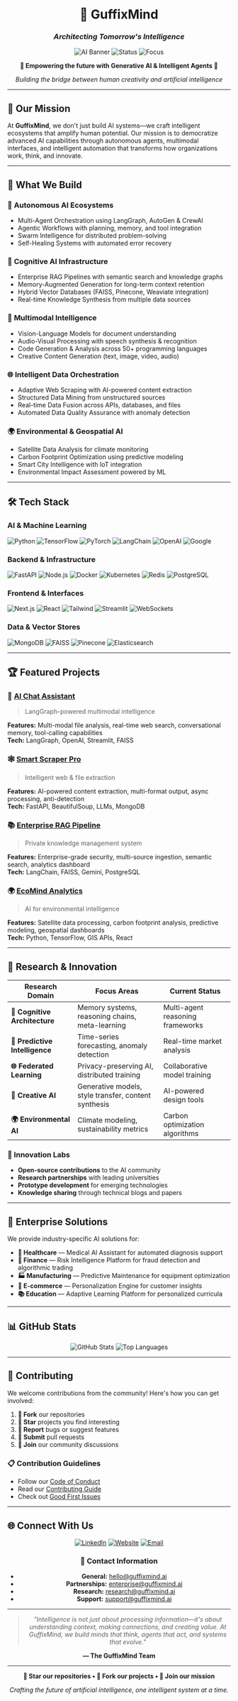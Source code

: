 <div align="center">

# 🧠 GuffixMind
### *Architecting Tomorrow's Intelligence*

![AI Banner](https://img.shields.io/badge/AI-Powered-blue?style=for-the-badge&logo=openai&logoColor=white)
![Status](https://img.shields.io/badge/Status-Innovating-green?style=for-the-badge)
![Focus](https://img.shields.io/badge/Focus-AGI%20Research-purple?style=for-the-badge)

**🌟 Empowering the future with Generative AI & Intelligent Agents 🌟**

*Building the bridge between human creativity and artificial intelligence*

</div>

---

## 🎯 Our Mission

At **GuffixMind**, we don't just build AI systems—we craft intelligent ecosystems that amplify human potential. Our mission is to democratize advanced AI capabilities through autonomous agents, multimodal interfaces, and intelligent automation that transforms how organizations work, think, and innovate.

---

## 🚀 What We Build

### 🤖 **Autonomous AI Ecosystems**
- Multi-Agent Orchestration using LangGraph, AutoGen & CrewAI
- Agentic Workflows with planning, memory, and tool integration
- Swarm Intelligence for distributed problem-solving
- Self-Healing Systems with automated error recovery

### 🧠 **Cognitive AI Infrastructure**
- Enterprise RAG Pipelines with semantic search and knowledge graphs
- Memory-Augmented Generation for long-term context retention
- Hybrid Vector Databases (FAISS, Pinecone, Weaviate integration)
- Real-time Knowledge Synthesis from multiple data sources

### 🎨 **Multimodal Intelligence**
- Vision-Language Models for document understanding
- Audio-Visual Processing with speech synthesis & recognition
- Code Generation & Analysis across 50+ programming languages
- Creative Content Generation (text, image, video, audio)

### 🌐 **Intelligent Data Orchestration**
- Adaptive Web Scraping with AI-powered content extraction
- Structured Data Mining from unstructured sources
- Real-time Data Fusion across APIs, databases, and files
- Automated Data Quality Assurance with anomaly detection

### 🌍 **Environmental & Geospatial AI**
- Satellite Data Analysis for climate monitoring
- Carbon Footprint Optimization using predictive modeling
- Smart City Intelligence with IoT integration
- Environmental Impact Assessment powered by ML

---

## 🛠 Tech Stack

### AI & Machine Learning
![Python](https://img.shields.io/badge/Python-3776AB?style=flat-square&logo=python&logoColor=white)
![TensorFlow](https://img.shields.io/badge/TensorFlow-FF6F00?style=flat-square&logo=tensorflow&logoColor=white)
![PyTorch](https://img.shields.io/badge/PyTorch-EE4C2C?style=flat-square&logo=pytorch&logoColor=white)
![LangChain](https://img.shields.io/badge/LangChain-000000?style=flat-square&logo=chainlink&logoColor=white)
![OpenAI](https://img.shields.io/badge/OpenAI-412991?style=flat-square&logo=openai&logoColor=white)
![Google](https://img.shields.io/badge/Gemini-4285F4?style=flat-square&logo=google&logoColor=white)

### Backend & Infrastructure
![FastAPI](https://img.shields.io/badge/FastAPI-009688?style=flat-square&logo=fastapi&logoColor=white)
![Node.js](https://img.shields.io/badge/Node.js-339933?style=flat-square&logo=node.js&logoColor=white)
![Docker](https://img.shields.io/badge/Docker-2496ED?style=flat-square&logo=docker&logoColor=white)
![Kubernetes](https://img.shields.io/badge/Kubernetes-326CE5?style=flat-square&logo=kubernetes&logoColor=white)
![Redis](https://img.shields.io/badge/Redis-DC382D?style=flat-square&logo=redis&logoColor=white)
![PostgreSQL](https://img.shields.io/badge/PostgreSQL-336791?style=flat-square&logo=postgresql&logoColor=white)

### Frontend & Interfaces
![Next.js](https://img.shields.io/badge/Next.js-000000?style=flat-square&logo=next.js&logoColor=white)
![React](https://img.shields.io/badge/React-61DAFB?style=flat-square&logo=react&logoColor=black)
![Tailwind](https://img.shields.io/badge/Tailwind-38B2AC?style=flat-square&logo=tailwind-css&logoColor=white)
![Streamlit](https://img.shields.io/badge/Streamlit-FF4B4B?style=flat-square&logo=streamlit&logoColor=white)
![WebSockets](https://img.shields.io/badge/WebSockets-010101?style=flat-square&logo=socket.io&logoColor=white)

### Data & Vector Stores
![MongoDB](https://img.shields.io/badge/MongoDB-47A248?style=flat-square&logo=mongodb&logoColor=white)
![FAISS](https://img.shields.io/badge/FAISS-FF6B6B?style=flat-square&logo=meta&logoColor=white)
![Pinecone](https://img.shields.io/badge/Pinecone-000000?style=flat-square&logo=pinecone&logoColor=white)
![Elasticsearch](https://img.shields.io/badge/Elasticsearch-005571?style=flat-square&logo=elasticsearch&logoColor=white)

---

## 🏆 Featured Projects

### 🤖 [AI Chat Assistant](https://github.com/GuffixMind/ai-chat-assistant)
> LangGraph-powered multimodal intelligence

**Features:** Multi-modal file analysis, real-time web search, conversational memory, tool-calling capabilities  
**Tech:** LangGraph, OpenAI, Streamlit, FAISS

### 🕸️ [Smart Scraper Pro](https://github.com/GuffixMind/smart-scraper)
> Intelligent web & file extraction

**Features:** AI-powered content extraction, multi-format output, async processing, anti-detection  
**Tech:** FastAPI, BeautifulSoup, LLMs, MongoDB

### 📚 [Enterprise RAG Pipeline](https://github.com/GuffixMind/rag-pipeline-starter)
> Private knowledge management system

**Features:** Enterprise-grade security, multi-source ingestion, semantic search, analytics dashboard  
**Tech:** LangChain, FAISS, Gemini, PostgreSQL

### 🌍 [EcoMind Analytics](https://github.com/GuffixMind/ecomind-analytics)
> AI for environmental intelligence

**Features:** Satellite data processing, carbon footprint analysis, predictive modeling, geospatial dashboards  
**Tech:** Python, TensorFlow, GIS APIs, React

---

## 🔬 Research & Innovation

| Research Domain | Focus Areas | Current Status |
|----------------|-------------|----------------|
| **🧠 Cognitive Architecture** | Memory systems, reasoning chains, meta-learning | Multi-agent reasoning frameworks |
| **🔮 Predictive Intelligence** | Time-series forecasting, anomaly detection | Real-time market analysis |
| **🌐 Federated Learning** | Privacy-preserving AI, distributed training | Collaborative model training |
| **🎨 Creative AI** | Generative models, style transfer, content synthesis | AI-powered design tools |
| **🌍 Environmental AI** | Climate modeling, sustainability metrics | Carbon optimization algorithms |

### 🧪 Innovation Labs
- **Open-source contributions** to the AI community
- **Research partnerships** with leading universities
- **Prototype development** for emerging technologies
- **Knowledge sharing** through technical blogs and papers

---

## 🏢 Enterprise Solutions

We provide industry-specific AI solutions for:

- **🏥 Healthcare** — Medical AI Assistant for automated diagnosis support
- **🏦 Finance** — Risk Intelligence Platform for fraud detection and algorithmic trading
- **🏭 Manufacturing** — Predictive Maintenance for equipment optimization
- **🛒 E-commerce** — Personalization Engine for customer insights
- **📚 Education** — Adaptive Learning Platform for personalized curricula

---

## 📊 GitHub Stats

<div align="center">

![GitHub Stats](https://github-readme-stats.vercel.app/api?username=GuffixMind&show_icons=true&theme=radical)
![Top Languages](https://github-readme-stats.vercel.app/api/top-langs/?username=GuffixMind&layout=compact&theme=radical)

</div>

---

## 🤝 Contributing

We welcome contributions from the community! Here's how you can get involved:

1. **🍴 Fork** our repositories
2. **🌟 Star** projects you find interesting
3. **🐛 Report** bugs or suggest features
4. **📝 Submit** pull requests
5. **💬 Join** our community discussions

### 📋 Contribution Guidelines
- Follow our [Code of Conduct](https://github.com/guffixmind/.github/blob/main/CODE_OF_CONDUCT.md)
- Read our [Contributing Guide](https://github.com/guffixmind/.github/blob/main/CONTRIBUTING.md)
- Check out [Good First Issues](https://github.com/search?q=org%3Aguffixmind+label%3A%22good+first+issue%22+state%3Aopen&type=Issues)

---

## 🌐 Connect With Us

<div align="center">

[![LinkedIn](https://img.shields.io/badge/LinkedIn-0077B5?style=for-the-badge&logo=linkedin&logoColor=white)](https://www.linkedin.com/company/guffixmind)
[![Website](https://img.shields.io/badge/Website-000000?style=for-the-badge&logo=About.me&logoColor=white)](https://guffixmind.ai)
[![Email](https://img.shields.io/badge/Email-D14836?style=for-the-badge&logo=gmail&logoColor=white)](mailto:guffixmind@gmail.com)

### 📧 Contact Information
- **General:** hello@guffixmind.ai
- **Partnerships:** enterprise@guffixmind.ai
- **Research:** research@guffixmind.ai
- **Support:** support@guffixmind.ai

</div>

---

<div align="center">

> *"Intelligence is not just about processing information—it's about understanding context, making connections, and creating value. At GuffixMind, we build minds that think, agents that act, and systems that evolve."*

**— The GuffixMind Team**

---

**🌟 Star our repositories • 🍴 Fork our projects • 🤝 Join our mission**

*Crafting the future of artificial intelligence, one intelligent system at a time.*

</div>

